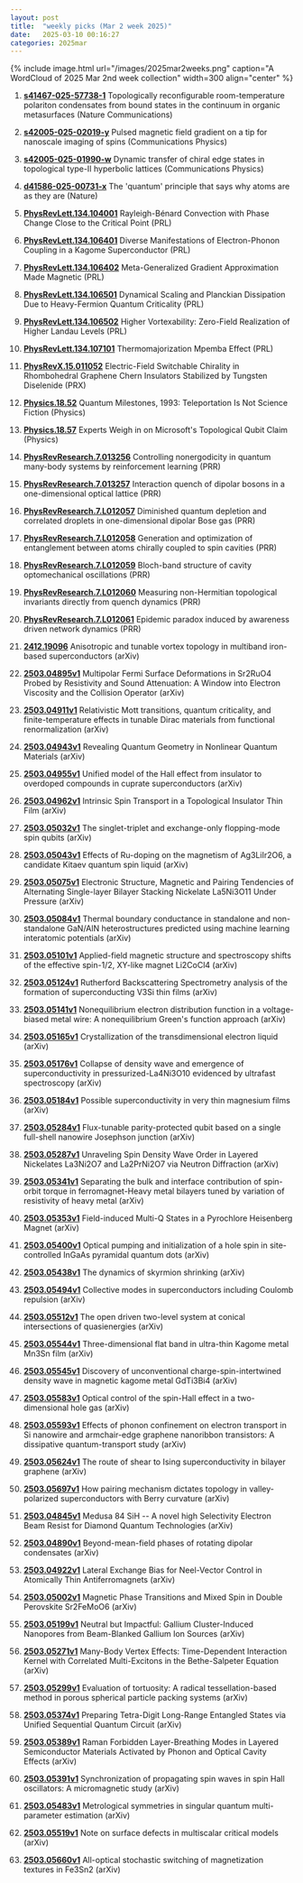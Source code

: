 ```yaml
---
layout: post
title:  "weekly picks (Mar 2 week 2025)"
date:   2025-03-10 00:16:27
categories: 2025mar
---
```


{% include image.html url="/images/2025mar2weeks.png" caption="A WordCloud of 2025 Mar 2nd week collection" width=300 align="center" %}







1. **[s41467-025-57738-1](https://www.nature.com/articles/s41467-025-57738-1)** Topologically reconfigurable room-temperature polariton condensates from bound states in the continuum in organic metasurfaces (Nature Communications)

1. **[s42005-025-02019-y](https://www.nature.com/articles/s42005-025-02019-y)** Pulsed magnetic field gradient on a tip for nanoscale imaging of spins (Communications Physics)

1. **[s42005-025-01990-w](https://www.nature.com/articles/s42005-025-01990-w)** Dynamic transfer of chiral edge states in topological type-II hyperbolic lattices (Communications Physics)

1. **[d41586-025-00731-x](https://www.nature.com/articles/d41586-025-00731-x)** The 'quantum' principle that says why atoms are as they are (Nature)








1. **[PhysRevLett.134.104001](http://link.aps.org/doi/10.1103/PhysRevLett.134.104001)** Rayleigh-Bénard Convection with Phase Change Close to the Critical Point (PRL)

1. **[PhysRevLett.134.106401](http://link.aps.org/doi/10.1103/PhysRevLett.134.106401)** Diverse Manifestations of Electron-Phonon Coupling in a Kagome Superconductor (PRL)

1. **[PhysRevLett.134.106402](http://link.aps.org/doi/10.1103/PhysRevLett.134.106402)** Meta-Generalized Gradient Approximation Made Magnetic (PRL)

1. **[PhysRevLett.134.106501](http://link.aps.org/doi/10.1103/PhysRevLett.134.106501)** Dynamical Scaling and Planckian Dissipation Due to Heavy-Fermion Quantum Criticality (PRL)

1. **[PhysRevLett.134.106502](http://link.aps.org/doi/10.1103/PhysRevLett.134.106502)** Higher Vortexability: Zero-Field Realization of Higher Landau Levels (PRL)

1. **[PhysRevLett.134.107101](http://link.aps.org/doi/10.1103/PhysRevLett.134.107101)** Thermomajorization Mpemba Effect (PRL)

1. **[PhysRevX.15.011052](http://link.aps.org/doi/10.1103/PhysRevX.15.011052)** Electric-Field Switchable Chirality in Rhombohedral Graphene Chern Insulators Stabilized by Tungsten Diselenide (PRX)

1. **[Physics.18.52](http://link.aps.org/doi/10.1103/Physics.18.52)** Quantum Milestones, 1993: Teleportation Is Not Science Fiction (Physics)

1. **[Physics.18.57](http://link.aps.org/doi/10.1103/Physics.18.57)** Experts Weigh in on Microsoft's Topological Qubit Claim (Physics)

1. **[PhysRevResearch.7.013256](http://link.aps.org/doi/10.1103/PhysRevResearch.7.013256)** Controlling nonergodicity in quantum many-body systems by reinforcement learning (PRR)

1. **[PhysRevResearch.7.013257](http://link.aps.org/doi/10.1103/PhysRevResearch.7.013257)** Interaction quench of dipolar bosons in a one-dimensional optical lattice (PRR)

1. **[PhysRevResearch.7.L012057](http://link.aps.org/doi/10.1103/PhysRevResearch.7.L012057)** Diminished quantum depletion and correlated droplets in one-dimensional dipolar Bose gas (PRR)

1. **[PhysRevResearch.7.L012058](http://link.aps.org/doi/10.1103/PhysRevResearch.7.L012058)** Generation and optimization of entanglement between atoms chirally coupled to spin cavities (PRR)

1. **[PhysRevResearch.7.L012059](http://link.aps.org/doi/10.1103/PhysRevResearch.7.L012059)** Bloch-band structure of cavity optomechanical oscillations (PRR)

1. **[PhysRevResearch.7.L012060](http://link.aps.org/doi/10.1103/PhysRevResearch.7.L012060)** Measuring non-Hermitian topological invariants directly from quench dynamics (PRR)

1. **[PhysRevResearch.7.L012061](http://link.aps.org/doi/10.1103/PhysRevResearch.7.L012061)** Epidemic paradox induced by awareness driven network dynamics (PRR)



1. **[2412.19096](https://arxiv.org/abs/2412.19096)** Anisotropic and tunable vortex topology in multiband iron-based superconductors (arXiv)




1. **[2503.04895v1](https://arxiv.org/abs/2503.04895)** Multipolar Fermi Surface Deformations in Sr2RuO4 Probed by Resistivity and Sound Attenuation: A Window into Electron Viscosity and the Collision Operator (arXiv)

1. **[2503.04911v1](https://arxiv.org/abs/2503.04911)** Relativistic Mott transitions, quantum criticality, and finite-temperature effects in tunable Dirac materials from functional renormalization (arXiv)

1. **[2503.04943v1](https://arxiv.org/abs/2503.04943)** Revealing Quantum Geometry in Nonlinear Quantum Materials (arXiv)

1. **[2503.04955v1](https://arxiv.org/abs/2503.04955)** Unified model of the Hall effect from insulator to overdoped compounds in cuprate superconductors (arXiv)

1. **[2503.04962v1](https://arxiv.org/abs/2503.04962)** Intrinsic Spin Transport in a Topological Insulator Thin Film (arXiv)

1. **[2503.05032v1](https://arxiv.org/abs/2503.05032)** The singlet-triplet and exchange-only flopping-mode spin qubits (arXiv)

1. **[2503.05043v1](https://arxiv.org/abs/2503.05043)** Effects of Ru-doping on the magnetism of Ag3LiIr2O6, a candidate Kitaev quantum spin liquid (arXiv)

1. **[2503.05075v1](https://arxiv.org/abs/2503.05075)** Electronic Structure, Magnetic and Pairing Tendencies of Alternating Single-layer Bilayer Stacking Nickelate La5Ni3O11 Under Pressure (arXiv)

1. **[2503.05084v1](https://arxiv.org/abs/2503.05084)** Thermal boundary conductance in standalone and non-standalone GaN/AlN heterostructures predicted using machine learning interatomic potentials (arXiv)

1. **[2503.05101v1](https://arxiv.org/abs/2503.05101)** Applied-field magnetic structure and spectroscopy shifts of the effective spin-1/2, XY-like magnet Li2CoCl4 (arXiv)

1. **[2503.05124v1](https://arxiv.org/abs/2503.05124)** Rutherford Backscattering Spectrometry analysis of the formation of superconducting V3Si thin films (arXiv)

1. **[2503.05141v1](https://arxiv.org/abs/2503.05141)** Nonequilibrium electron distribution function in a voltage-biased metal wire: A nonequilibrium Green's function approach (arXiv)

1. **[2503.05165v1](https://arxiv.org/abs/2503.05165)** Crystallization of the transdimensional electron liquid (arXiv)

1. **[2503.05176v1](https://arxiv.org/abs/2503.05176)** Collapse of density wave and emergence of superconductivity in pressurized-La4Ni3O10 evidenced by ultrafast spectroscopy (arXiv)

1. **[2503.05184v1](https://arxiv.org/abs/2503.05184)** Possible superconductivity in very thin magnesium films (arXiv)

1. **[2503.05284v1](https://arxiv.org/abs/2503.05284)** Flux-tunable parity-protected qubit based on a single full-shell nanowire Josephson junction (arXiv)

1. **[2503.05287v1](https://arxiv.org/abs/2503.05287)** Unraveling Spin Density Wave Order in Layered Nickelates La3Ni2O7 and La2PrNi2O7 via Neutron Diffraction (arXiv)

1. **[2503.05341v1](https://arxiv.org/abs/2503.05341)** Separating the bulk and interface contribution of spin-orbit torque in ferromagnet-Heavy metal bilayers tuned by variation of resistivity of heavy metal (arXiv)

1. **[2503.05353v1](https://arxiv.org/abs/2503.05353)** Field-induced Multi-Q States in a Pyrochlore Heisenberg Magnet (arXiv)

1. **[2503.05400v1](https://arxiv.org/abs/2503.05400)** Optical pumping and initialization of a hole spin in site-controlled InGaAs pyramidal quantum dots (arXiv)

1. **[2503.05438v1](https://arxiv.org/abs/2503.05438)** The dynamics of skyrmion shrinking (arXiv)

1. **[2503.05494v1](https://arxiv.org/abs/2503.05494)** Collective modes in superconductors including Coulomb repulsion (arXiv)

1. **[2503.05512v1](https://arxiv.org/abs/2503.05512)** The open driven two-level system at conical intersections of quasienergies (arXiv)

1. **[2503.05544v1](https://arxiv.org/abs/2503.05544)** Three-dimensional flat band in ultra-thin Kagome metal Mn3Sn film (arXiv)

1. **[2503.05545v1](https://arxiv.org/abs/2503.05545)** Discovery of unconventional charge-spin-intertwined density wave in magnetic kagome metal GdTi3Bi4 (arXiv)

1. **[2503.05583v1](https://arxiv.org/abs/2503.05583)** Optical control of the spin-Hall effect in a two-dimensional hole gas (arXiv)

1. **[2503.05593v1](https://arxiv.org/abs/2503.05593)** Effects of phonon confinement on electron transport in Si nanowire and armchair-edge graphene nanoribbon transistors: A dissipative quantum-transport study (arXiv)

1. **[2503.05624v1](https://arxiv.org/abs/2503.05624)** The route of shear to Ising superconductivity in bilayer graphene (arXiv)

1. **[2503.05697v1](https://arxiv.org/abs/2503.05697)** How pairing mechanism dictates topology in valley-polarized superconductors with Berry curvature (arXiv)

1. **[2503.04845v1](https://arxiv.org/abs/2503.04845)** Medusa 84 SiH -- A novel high Selectivity Electron Beam Resist for Diamond Quantum Technologies (arXiv)

1. **[2503.04890v1](https://arxiv.org/abs/2503.04890)** Beyond-mean-field phases of rotating dipolar condensates (arXiv)

1. **[2503.04922v1](https://arxiv.org/abs/2503.04922)** Lateral Exchange Bias for Neel-Vector Control in Atomically Thin Antiferromagnets (arXiv)

1. **[2503.05002v1](https://arxiv.org/abs/2503.05002)** Magnetic Phase Transitions and Mixed Spin in Double Perovskite Sr2FeMoO6 (arXiv)

1. **[2503.05199v1](https://arxiv.org/abs/2503.05199)** Neutral but Impactful: Gallium Cluster-Induced Nanopores from Beam-Blanked Gallium Ion Sources (arXiv)

1. **[2503.05271v1](https://arxiv.org/abs/2503.05271)** Many-Body Vertex Effects: Time-Dependent Interaction Kernel with Correlated Multi-Excitons in the Bethe-Salpeter Equation (arXiv)

1. **[2503.05299v1](https://arxiv.org/abs/2503.05299)** Evaluation of tortuosity: A radical tessellation-based method in porous spherical particle packing systems (arXiv)

1. **[2503.05374v1](https://arxiv.org/abs/2503.05374)** Preparing Tetra-Digit Long-Range Entangled States via Unified Sequential Quantum Circuit (arXiv)

1. **[2503.05389v1](https://arxiv.org/abs/2503.05389)** Raman Forbidden Layer-Breathing Modes in Layered Semiconductor Materials Activated by Phonon and Optical Cavity Effects (arXiv)

1. **[2503.05391v1](https://arxiv.org/abs/2503.05391)** Synchronization of propagating spin waves in spin Hall oscillators: A micromagnetic study (arXiv)

1. **[2503.05483v1](https://arxiv.org/abs/2503.05483)** Metrological symmetries in singular quantum multi-parameter estimation (arXiv)

1. **[2503.05519v1](https://arxiv.org/abs/2503.05519)** Note on surface defects in multiscalar critical models (arXiv)

1. **[2503.05660v1](https://arxiv.org/abs/2503.05660)** All-optical stochastic switching of magnetization textures in Fe3Sn2 (arXiv)

